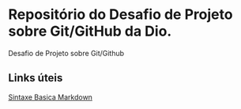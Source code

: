 # Repositório do Desafio de Projeto sobre Git/GitHub da Dio.
Desafio de Projeto sobre Git/Github

## Links úteis
[Sintaxe Basica Markdown]()
